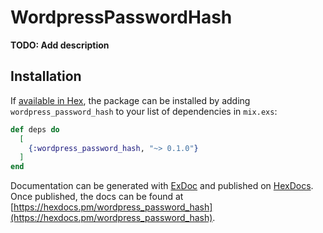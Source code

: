 # WordpressPasswordHash

**TODO: Add description**

## Installation

If [available in Hex](https://hex.pm/docs/publish), the package can be installed
by adding `wordpress_password_hash` to your list of dependencies in `mix.exs`:

```elixir
def deps do
  [
    {:wordpress_password_hash, "~> 0.1.0"}
  ]
end
```

Documentation can be generated with [ExDoc](https://github.com/elixir-lang/ex_doc)
and published on [HexDocs](https://hexdocs.pm). Once published, the docs can
be found at [https://hexdocs.pm/wordpress_password_hash](https://hexdocs.pm/wordpress_password_hash).

